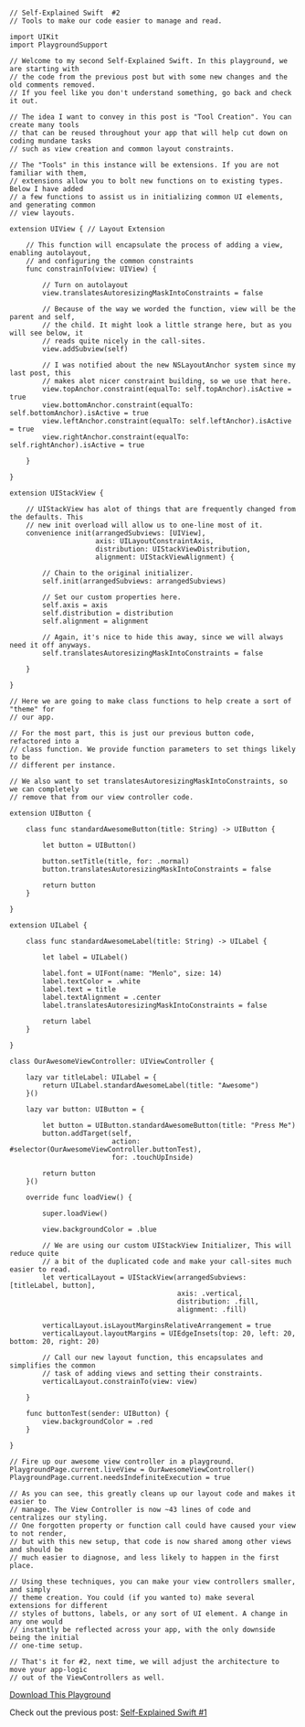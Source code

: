 <!--
Title: Self-Explained Swift #2
Description: Improving Our Layout Code
Date: 2017/01/19
Template: post
Blog: true
-->

<pre><code class='language-swift'>
// Self-Explained Swift  #2
// Tools to make our code easier to manage and read.

import UIKit
import PlaygroundSupport

// Welcome to my second Self-Explained Swift. In this playground, we are starting with
// the code from the previous post but with some new changes and the old comments removed.
// If you feel like you don't understand something, go back and check it out.

// The idea I want to convey in this post is "Tool Creation". You can create many tools
// that can be reused throughout your app that will help cut down on coding mundane tasks
// such as view creation and common layout constraints. 

// The "Tools" in this instance will be extensions. If you are not familiar with them,
// extensions allow you to bolt new functions on to existing types. Below I have added 
// a few functions to assist us in initializing common UI elements, and generating common
// view layouts.

extension UIView { // Layout Extension
    
    // This function will encapsulate the process of adding a view, enabling autolayout, 
    // and configuring the common constraints
    func constrainTo(view: UIView) {
        
        // Turn on autolayout
        view.translatesAutoresizingMaskIntoConstraints = false
        
        // Because of the way we worded the function, view will be the parent and self,
        // the child. It might look a little strange here, but as you will see below, it
        // reads quite nicely in the call-sites.
        view.addSubview(self)
        
        // I was notified about the new NSLayoutAnchor system since my last post, this 
        // makes alot nicer constraint building, so we use that here.
        view.topAnchor.constraint(equalTo: self.topAnchor).isActive = true
        view.bottomAnchor.constraint(equalTo: self.bottomAnchor).isActive = true
        view.leftAnchor.constraint(equalTo: self.leftAnchor).isActive = true
        view.rightAnchor.constraint(equalTo: self.rightAnchor).isActive = true
        
    }
    
}

extension UIStackView {
    
    // UIStackView has alot of things that are frequently changed from the defaults. This 
    // new init overload will allow us to one-line most of it.
    convenience init(arrangedSubviews: [UIView],
                     axis: UILayoutConstraintAxis,
                     distribution: UIStackViewDistribution,
                     alignment: UIStackViewAlignment) {

        // Chain to the original initializer.
        self.init(arrangedSubviews: arrangedSubviews)
        
        // Set our custom properties here.
        self.axis = axis
        self.distribution = distribution
        self.alignment = alignment
        
        // Again, it's nice to hide this away, since we will always need it off anyways.
        self.translatesAutoresizingMaskIntoConstraints = false
        
    }
    
}

// Here we are going to make class functions to help create a sort of "theme" for
// our app.

// For the most part, this is just our previous button code, refactored into a 
// class function. We provide function parameters to set things likely to be
// different per instance.

// We also want to set translatesAutoresizingMaskIntoConstraints, so we can completely 
// remove that from our view controller code.

extension UIButton {
    
    class func standardAwesomeButton(title: String) -> UIButton {
        
        let button = UIButton()
        
        button.setTitle(title, for: .normal)
        button.translatesAutoresizingMaskIntoConstraints = false
        
        return button
    }
    
}

extension UILabel {
    
    class func standardAwesomeLabel(title: String) -> UILabel {
      
        let label = UILabel()
        
        label.font = UIFont(name: "Menlo", size: 14)
        label.textColor = .white
        label.text = title
        label.textAlignment = .center
        label.translatesAutoresizingMaskIntoConstraints = false

        return label
    }
    
}

class OurAwesomeViewController: UIViewController {
    
    lazy var titleLabel: UILabel = {
        return UILabel.standardAwesomeLabel(title: "Awesome")
    }()
    
    lazy var button: UIButton = {
        
        let button = UIButton.standardAwesomeButton(title: "Press Me")
        button.addTarget(self,
                         action: #selector(OurAwesomeViewController.buttonTest),
                         for: .touchUpInside)
        
        return button
    }()

    override func loadView() {

        super.loadView()
        
        view.backgroundColor = .blue
        
        // We are using our custom UIStackView Initializer, This will reduce quite
        // a bit of the duplicated code and make your call-sites much easier to read.
        let verticalLayout = UIStackView(arrangedSubviews: [titleLabel, button],
                                         axis: .vertical,
                                         distribution: .fill,
                                         alignment: .fill)
        
        verticalLayout.isLayoutMarginsRelativeArrangement = true
        verticalLayout.layoutMargins = UIEdgeInsets(top: 20, left: 20, bottom: 20, right: 20)
        
        // Call our new layout function, this encapsulates and simplifies the common
        // task of adding views and setting their constraints.
        verticalLayout.constrainTo(view: view)
        
    }
    
    func buttonTest(sender: UIButton) {
        view.backgroundColor = .red
    }
    
}

// Fire up our awesome view controller in a playground.
PlaygroundPage.current.liveView = OurAwesomeViewController()
PlaygroundPage.current.needsIndefiniteExecution = true

// As you can see, this greatly cleans up our layout code and makes it easier to 
// manage. The View Controller is now ~43 lines of code and centralizes our styling. 
// One forgotten property or function call could have caused your view to not render,
// but with this new setup, that code is now shared among other views and should be 
// much easier to diagnose, and less likely to happen in the first place.

// Using these techniques, you can make your view controllers smaller, and simply 
// theme creation. You could (if you wanted to) make several extensions for different
// styles of buttons, labels, or any sort of UI element. A change in any one would
// instantly be reflected across your app, with the only downside being the initial
// one-time setup.

// That's it for #2, next time, we will adjust the architecture to move your app-logic
// out of the ViewControllers as well.
</code></pre>

[Download This Playground][1]

Check out the previous post: [Self-Explained Swift #1][2]

[1]: content/downloads/2-LayoutImproved.zip
[2]: blog/2016.12.28